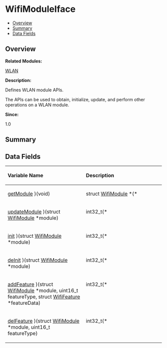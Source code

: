 # WifiModuleIface<a name="ZH-CN_TOPIC_0000001054918197"></a>

-   [Overview](#section738593741165636)
-   [Summary](#section565228422165636)
-   [Data Fields](#pub-attribs)

## **Overview**<a name="section738593741165636"></a>

**Related Modules:**

[WLAN](WLAN.md)

**Description:**

Defines WLAN module APIs. 

The APIs can be used to obtain, initialize, update, and perform other operations on a WLAN module.

**Since:**

1.0

## **Summary**<a name="section565228422165636"></a>

## Data Fields<a name="pub-attribs"></a>

<a name="table1329522415165636"></a>
<table><thead align="left"><tr id="row1503795215165636"><th class="cellrowborder" valign="top" width="50%" id="mcps1.1.3.1.1"><p id="p887926600165636"><a name="p887926600165636"></a><a name="p887926600165636"></a>Variable Name</p>
</th>
<th class="cellrowborder" valign="top" width="50%" id="mcps1.1.3.1.2"><p id="p746322971165636"><a name="p746322971165636"></a><a name="p746322971165636"></a>Description</p>
</th>
</tr>
</thead>
<tbody><tr id="row1812855598165636"><td class="cellrowborder" valign="top" width="50%" headers="mcps1.1.3.1.1 "><p id="p104955735165636"><a name="p104955735165636"></a><a name="p104955735165636"></a><a href="WLAN.md#gad7c080e7ac22daf18529184da55e910c">getModule</a> )(void)</p>
</td>
<td class="cellrowborder" valign="top" width="50%" headers="mcps1.1.3.1.2 "><p id="p739252620165636"><a name="p739252620165636"></a><a name="p739252620165636"></a>struct <a href="WifiModule.md">WifiModule</a> *(* </p>
</td>
</tr>
<tr id="row719340803165636"><td class="cellrowborder" valign="top" width="50%" headers="mcps1.1.3.1.1 "><p id="p104419658165636"><a name="p104419658165636"></a><a name="p104419658165636"></a><a href="WLAN.md#ga5166022e5100e57fe0b307a4254e3dc1">updateModule</a> )(struct <a href="WifiModule.md">WifiModule</a> *module)</p>
</td>
<td class="cellrowborder" valign="top" width="50%" headers="mcps1.1.3.1.2 "><p id="p203508361165636"><a name="p203508361165636"></a><a name="p203508361165636"></a>int32_t(* </p>
</td>
</tr>
<tr id="row1608658108165636"><td class="cellrowborder" valign="top" width="50%" headers="mcps1.1.3.1.1 "><p id="p896568419165636"><a name="p896568419165636"></a><a name="p896568419165636"></a><a href="WLAN.md#gadf3d907844092764d8c8d3ce150e1712">init</a> )(struct <a href="WifiModule.md">WifiModule</a> *module)</p>
</td>
<td class="cellrowborder" valign="top" width="50%" headers="mcps1.1.3.1.2 "><p id="p1478827978165636"><a name="p1478827978165636"></a><a name="p1478827978165636"></a>int32_t(* </p>
</td>
</tr>
<tr id="row830705654165636"><td class="cellrowborder" valign="top" width="50%" headers="mcps1.1.3.1.1 "><p id="p1280136431165636"><a name="p1280136431165636"></a><a name="p1280136431165636"></a><a href="WLAN.md#ga378c89a04bb867068d3c86c5680ca9c0">deInit</a> )(struct <a href="WifiModule.md">WifiModule</a> *module)</p>
</td>
<td class="cellrowborder" valign="top" width="50%" headers="mcps1.1.3.1.2 "><p id="p1802519288165636"><a name="p1802519288165636"></a><a name="p1802519288165636"></a>int32_t(* </p>
</td>
</tr>
<tr id="row1162421298165636"><td class="cellrowborder" valign="top" width="50%" headers="mcps1.1.3.1.1 "><p id="p459462172165636"><a name="p459462172165636"></a><a name="p459462172165636"></a><a href="WLAN.md#gadfa86fac18c68b890d3b33a269931efc">addFeature</a> )(struct <a href="WifiModule.md">WifiModule</a> *module, uint16_t featureType, struct <a href="WifiFeature.md">WifiFeature</a> *featureData)</p>
</td>
<td class="cellrowborder" valign="top" width="50%" headers="mcps1.1.3.1.2 "><p id="p267185050165636"><a name="p267185050165636"></a><a name="p267185050165636"></a>int32_t(* </p>
</td>
</tr>
<tr id="row1230855518165636"><td class="cellrowborder" valign="top" width="50%" headers="mcps1.1.3.1.1 "><p id="p940117685165636"><a name="p940117685165636"></a><a name="p940117685165636"></a><a href="WLAN.md#ga764ebf11b82c57d5185df50fab72a1d8">delFeature</a> )(struct <a href="WifiModule.md">WifiModule</a> *module, uint16_t featureType)</p>
</td>
<td class="cellrowborder" valign="top" width="50%" headers="mcps1.1.3.1.2 "><p id="p771985898165636"><a name="p771985898165636"></a><a name="p771985898165636"></a>int32_t(* </p>
</td>
</tr>
</tbody>
</table>

